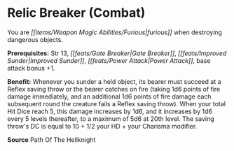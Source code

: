 ﻿---
cssclass: [feats]

---
# Relic Breaker (Combat)

You are _[[items/Weapon Magic Abilities/Furious|furious]]_ when destroying dangerous objects.

**Prerequisites:** Str 13, _[[feats/Gate Breaker|Gate Breaker]]_, _[[feats/Improved Sunder|Improved Sunder]]_, _[[feats/Power Attack|Power Attack]]_, base attack bonus +1.

**Benefit:** Whenever you sunder a held object, its bearer must succeed at a Reflex saving throw or the bearer catches on fire (taking 1d6 points of fire damage immediately, and an additional 1d6 points of fire damage each subsequent round the creature fails a Reflex saving throw). When your total Hit Dice reach 5, this damage increases by 1d6, and it increases by 1d6 every 5 levels thereafter, to a maximum of 5d6 at 20th level. The saving throw's DC is equal to 10 + 1/2 your HD + your Charisma modifier.

**Source** Path Of The Hellknight